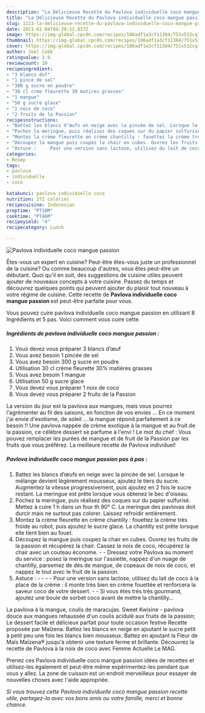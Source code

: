 ```yaml
---
description: "La Délicieuse Recette du Pavlova individuelle coco mangue passion"
title: "La Délicieuse Recette du Pavlova individuelle coco mangue passion"
slug: 1113-la-delicieuse-recette-du-pavlova-individuelle-coco-mangue-passion
date: 2021-01-04T04:39:12.837Z
image: https://img-global.cpcdn.com/recipes/186adf1a3cf11384/751x532cq70/pavlova-individuelle-coco-mangue-passion-photo-principale-de-la-recette.jpg
thumbnail: https://img-global.cpcdn.com/recipes/186adf1a3cf11384/751x532cq70/pavlova-individuelle-coco-mangue-passion-photo-principale-de-la-recette.jpg
cover: https://img-global.cpcdn.com/recipes/186adf1a3cf11384/751x532cq70/pavlova-individuelle-coco-mangue-passion-photo-principale-de-la-recette.jpg
author: Joel Cobb
ratingvalue: 3.9
reviewcount: 10
recipeingredient:
- "3 blancs duf"
- "1 pince de sel"
- "300 g sucre en poudre"
- "30 cl crme fleurette 30 matires grasses"
- "1 mangue"
- "50 g sucre glace"
- "1 noix de coco"
- "2 fruits de la Passion"
recipeinstructions:
- "Battez les blancs d’œufs en neige avec la pincée de sel. Lorsque le mélange devient légèrement mousseux, ajoutez le tiers du sucre. Augmentez la vitesse progressivement, puis ajoutez en 2 fois le sucre restant. La meringue est prête lorsque vous obtenez le bec d&#39;oiseau."
- "Pochez la meringue, puis réalisez des coques sur du papier sulfurisé. Mettez à cuire 1 h dans un four th 90° C. La meringue des pavlovas doit durcir mais ne surtout pas colorer. Laissez refroidir entièrement."
- "Montez la crème fleurette en crème chantilly : fouettez la crème très froide au robot, puis ajoutez le sucre glace. La chantilly est prête lorsque elle tient bien au fouet."
- "Découpez la mangue puis coupez la chair en cubes. Ouvrez les fruits de la passion et récupérez la chair. Cassez la noix de coco, récupérez la chair avec un couteau économe.  Dressez votre Pavlova au moment du service : posez la meringue sur l&#39;assiette, nappez d&#39;un nuage de chantilly, parsemez de dés de mangue, de copeaux de noix de coco, et nappez le tout avec le fruit de la passion."
- "Astuce :     Pour une version sans lactose, utilisez du lait de coco à la place de la crème : il monte très bien en crème fouettée et renforcera la saveur coco de votre dessert.  Si vous êtes très très gourmand, ajoutez une boule de sorbet coco avant de mettre la chantilly..."
categories:
- Resep
tags:
- pavlova
- individuelle
- coco

katakunci: pavlova individuelle coco 
nutrition: 272 calories
recipecuisine: Indonesian
preptime: "PT10M"
cooktime: "PT46M"
recipeyield: "4"
recipecategory: Lunch

---
```



![Pavlova individuelle coco mangue passion](https://img-global.cpcdn.com/recipes/186adf1a3cf11384/751x532cq70/pavlova-individuelle-coco-mangue-passion-photo-principale-de-la-recette.jpg)

Êtes-vous un expert en cuisine? Peut-être êtes-vous juste un professionnel de la cuisine? Ou comme beaucoup d'autres, vous êtes peut-être un débutant. Quoi qu'il en soit, des suggestions de cuisine utiles peuvent ajouter de nouveaux concepts à votre cuisine. Passez du temps et découvrez quelques points qui peuvent ajouter du plaisir tout nouveau à votre régime de cuisine. Cette recette de <strong> Pavlova individuelle coco mangue passion </strong> est peut-être parfaite pour vous.

<!--inarticleads1-->

Vous pouvez cuire pavlova individuelle coco mangue passion en utilisant 8 Ingrédients et 5 pas. Voici comment vous cuire cette.

##### Ingrédients de pavlova individuelle coco mangue passion :

1. Vous devez vous préparer 3 blancs d’œuf
1. Vous avez besoin 1 pincée de sel
1. Vous avez besoin 300 g sucre en poudre
1. Utilisation 30 cl crème fleurette 30% matières grasses
1. Vous avez besoin 1 mangue
1. Utilisation 50 g sucre glace
1. Vous devez vous préparer 1 noix de coco
1. Vous devez vous préparer 2 fruits de la Passion


La version du jour est la pavlova aux mangues, mais vous pourrez l&#39;agrémenter au fil des saisons, en fonction de vos envies … En ce moment j&#39;ai envie d&#39;exotisme, de soleil … la mangue répond parfaitement à ce besoin !! Une pavlova nappée de crème exotique à la mangue et au fruit de la passion, ce célèbre dessert se parfume à l&#39;envi ! Le mot du chef : Vous pouvez remplacer les purées de mangue et de fruit de la Passion par les fruits que vous préférez. La meilleure recette de Pavlova individuel! 

<!--inarticleads2-->

##### Pavlova individuelle coco mangue passion pas à pas :

1. Battez les blancs d’œufs en neige avec la pincée de sel. Lorsque le mélange devient légèrement mousseux, ajoutez le tiers du sucre. Augmentez la vitesse progressivement, puis ajoutez en 2 fois le sucre restant. La meringue est prête lorsque vous obtenez le bec d&#39;oiseau.
1. Pochez la meringue, puis réalisez des coques sur du papier sulfurisé. Mettez à cuire 1 h dans un four th 90° C. La meringue des pavlovas doit durcir mais ne surtout pas colorer. Laissez refroidir entièrement.
1. Montez la crème fleurette en crème chantilly : fouettez la crème très froide au robot, puis ajoutez le sucre glace. La chantilly est prête lorsque elle tient bien au fouet.
1. Découpez la mangue puis coupez la chair en cubes. Ouvrez les fruits de la passion et récupérez la chair. Cassez la noix de coco, récupérez la chair avec un couteau économe. -  - Dressez votre Pavlova au moment du service : posez la meringue sur l&#39;assiette, nappez d&#39;un nuage de chantilly, parsemez de dés de mangue, de copeaux de noix de coco, et nappez le tout avec le fruit de la passion.
1. Astuce : -  -   -  - Pour une version sans lactose, utilisez du lait de coco à la place de la crème : il monte très bien en crème fouettée et renforcera la saveur coco de votre dessert. -  - Si vous êtes très très gourmand, ajoutez une boule de sorbet coco avant de mettre la chantilly...


La pavlova à la mangue, coulis de maracujas. Sweet Kwisine - pavlova douce aux mangues rehaussée d&#39;un coulis acidulé aux fruits de la passion; Le dessert facile et délicieux parfait pour toute occasion festive Recette proposée par Maïzena. Battez les blancs en neige en ajoutant le sucre petit à petit peu une fois les blancs bien mousseux. Battez en ajoutant la Fleur de Maïs Maïzena® jusqu&#39;à obtenir une texture ferme et brillante. Découvrez la recette de Pavlova à la noix de coco avec Femme Actuelle Le MAG. 

<!--inarticleads1-->

<p>
Prenez ces Pavlova individuelle coco mangue passion idées de recettes et utilisez-les également et peut-être même expérimentez-les pendant que vous y allez. La zone de cuisson est un endroit merveilleux pour essayer de nouvelles choses avec l'aide appropriée.
</p>

<p>
<i>Si vous trouvez cette Pavlova individuelle coco mangue passion recette utile, partagez-la avec vos bons amis ou votre famille, merci et bonne chance.</i>
</p>
